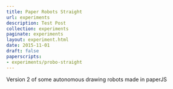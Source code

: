 ```yaml
---
title: Paper Robots Straight
url: experiments
description: Test Post
collection: experiments
paginate: experiments
layout: experiment.html
date: 2015-11-01
draft: false
paperscripts:
- experiments/probo-straight
---
```

Version 2 of some autonomous drawing robots made in paperJS